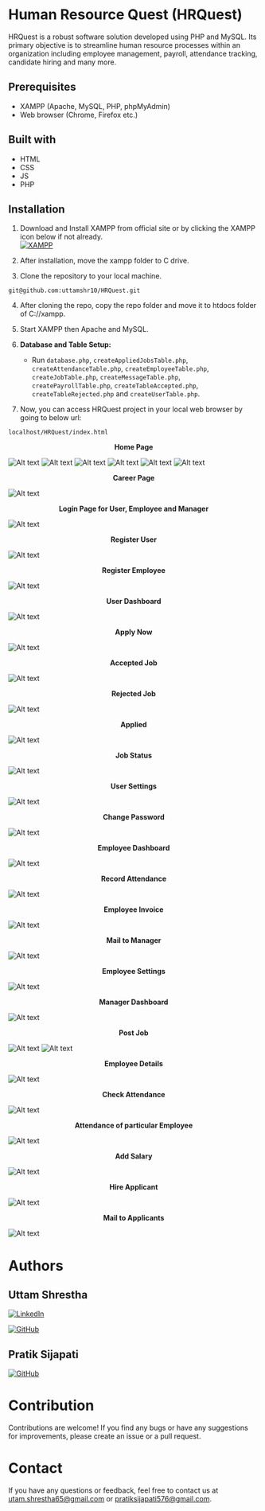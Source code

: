 # Human Resource Quest (HRQuest)

HRQuest is a robust software solution developed using PHP and MySQL. Its primary objective is to streamline human resource processes within an organization including employee management, payroll, attendance tracking, candidate hiring and many more.

## Prerequisites

- XAMPP (Apache, MySQL, PHP, phpMyAdmin)
- Web browser (Chrome, Firefox etc.)

## Built with
- HTML
- CSS
- JS
- PHP

## Installation

1. Download and Install XAMPP from official site or by clicking the XAMPP icon below if not already.
   <br>[![XAMPP](https://raw.githubusercontent.com/rdecarlo73/icons/master/xampp.ico)](https://www.apachefriends.org/download.html)

2. After installation, move the xampp folder to C drive.

3. Clone the repository to your local machine.
```
git@github.com:uttamshr10/HRQuest.git
```

4. After cloning the repo, copy the repo folder and move it to htdocs folder of C://xampp.

5. Start XAMPP then Apache and MySQL.

6. **Database and Table Setup:**

   - Run `database.php`, `createAppliedJobsTable.php`, `createAttendanceTable.php`, `createEmployeeTable.php`, `createJobTable.php`, `createMessageTable.php`,
     `createPayrollTable.php`, `createTableAccepted.php`, `createTableRejected.php` and `createUserTable.php`.

7. Now, you can access HRQuest project in your local web browser by going to below url:
```
localhost/HRQuest/index.html
```

<p align="center"><b>Home Page</b></p>

![Alt text](/essentials/homepage.png)
![Alt text](/essentials/about-us.png)
![Alt text](/essentials/our-features.png)
![Alt text](/essentials/message.png)
![Alt text](/essentials/testimonials.png)
![Alt text](/essentials/contact-us.png)

<p align="center"><b>Career Page</b></p>

![Alt text](/essentials/careers.png)

<p align="center"><b>Login Page for User, Employee and Manager</b></p>

![Alt text](/essentials/login.png)

<p align="center"><b>Register User</b></p>

![Alt text](/essentials/register-user.png)

<p align="center"><b>Register Employee</b></p>

![Alt text](/essentials/register-employee.png)

<p align="center"><b>User Dashboard</b></p>

![Alt text](/essentials/user-dashboard.png)

<p align="center"><b>Apply Now</b></p>

![Alt text](/essentials/apply-now.png)

<p align="center"><b>Accepted Job</b></p>

![Alt text](/essentials/accepted.png)

<p align="center"><b>Rejected Job</b></p>

![Alt text](/essentials/rejected.png)

<p align="center"><b>Applied</b></p>

![Alt text](/essentials/apply.png)

<p align="center"><b>Job Status</b></p>

![Alt text](/essentials/job-status.png)

<p align="center"><b>User Settings</b></p>

![Alt text](/essentials/user-settings.png)

<p align="center"><b>Change Password</b></p>

![Alt text](/essentials/change-password.png)

<p align="center"><b>Employee Dashboard</b></p>

![Alt text](/essentials/employee-dashboard.png)

<p align="center"><b>Record Attendance</b></p>

![Alt text](/essentials/employee-attendance.png)

<p align="center"><b>Employee Invoice</b></p>

![Alt text](/essentials/invoice.png)

<p align="center"><b>Mail to Manager</b></p>

![Alt text](/essentials/mail-manager.png)

<p align="center"><b>Employee Settings</b></p>

![Alt text](/essentials/employee-settings.png)

<p align="center"><b>Manager Dashboard</b></p>

![Alt text](/essentials/manager-dashboard.png)

<p align="center"><b>Post Job</b></p>

![Alt text](/essentials/job-post.png)
![Alt text](/essentials/job-post2.png)

<p align="center"><b>Employee Details</b></p>

![Alt text](/essentials/employee-detail.png)

<p align="center"><b>Check Attendance</b></p>

![Alt text](/essentials/check-attendance.png)

<p align="center"><b>Attendance of particular Employee</b></p>

![Alt text](/essentials/attendance.png)

<p align="center"><b>Add Salary</b></p>

![Alt text](/essentials/pay-salary.png)

<p align="center"><b>Hire Applicant</b></p>

![Alt text](/essentials/hire.png)

<p align="center"><b>Mail to Applicants</b></p>

![Alt text](/essentials/send-email.png)

# Authors

## Uttam Shrestha

[![LinkedIn](https://img.shields.io/badge/-LinkedIn-blue?style=flat-square&logo=linkedin&logoColor=white)](www.linkedin.com/in/uttamshr)

[![GitHub](https://img.shields.io/badge/GitHub-%23121011.svg?style=for-the-badge&logo=github&logoColor=white)](https://github.com/uttamshr10)

## Pratik Sijapati

[![GitHub](https://img.shields.io/badge/GitHub-%23121011.svg?style=for-the-badge&logo=github&logoColor=white)](https://github.com/pratiksijapati)

# Contribution

Contributions are welcome! If you find any bugs or have any suggestions for improvements, please create an issue or a pull request.

# Contact

If you have any questions or feedback, feel free to contact us at utam.shrestha65@gmail.com or pratiksijapati576@gmail.com.

